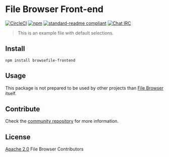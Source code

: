 # File Browser Front-end

[![CircleCI](https://img.shields.io/circleci/project/github/browsefile/frontend.svg?style=flat-square)](https://circleci.com/gh/browsefile/frontend)
[![npm](https://img.shields.io/npm/v/browsefile-frontend.svg?style=flat-square)]()
[![standard-readme compliant](https://img.shields.io/badge/readme%20style-standard-brightgreen.svg?style=flat-square)](https://github.com/RichardLitt/standard-readme)
[![Chat IRC](https://img.shields.io/badge/freenode-%23filebrowser-blue.svg?style=flat-square)](http://webchat.freenode.net/?channels=%23filebrowser)

> This is an example file with default selections.

## Install

```
npm install browsefile-frontend
```

## Usage

This package is not prepared to be used by other projects than [File Browser](https://github.com/browsefile/backend) itself.

## Contribute

Check the [community repository](https://github.com/browsefile/community) for more information.

## License

[Apache 2.0](./LICENSE) File Browser Contributors
